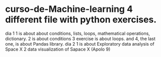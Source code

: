 # curso-de-Machine-learning 4 different file with python exercises. 
dia 1
  1 is about about conditions, lists, loops, mathematical operations, dictionary. 
  2 is about conditions 
  3 exercise is about loops. 
  and 4, the last one, is about Pandas library.
dia 2
  1 is about Exploratory data analysis of Space X
  2 data visualization of Sapace X (Apolo 9)
